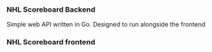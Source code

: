 ### NHL Scoreboard Backend

Simple web API written in Go. Designed to run alongside the frontend

### NHL Scoreboard frontend

